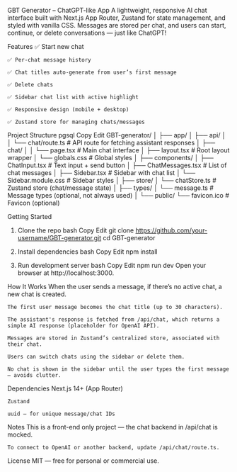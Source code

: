  GBT Generator – ChatGPT-like App
    A lightweight, responsive AI chat interface built with Next.js App Router, Zustand for state management, and styled with vanilla CSS. Messages are stored per chat, and users can start, continue, or delete conversations — just like ChatGPT!

 Features
    ✅ Start new chat

    ✅ Per-chat message history

    ✅ Chat titles auto-generate from user’s first message

    ✅ Delete chats

    ✅ Sidebar chat list with active highlight

    ✅ Responsive design (mobile + desktop)

    ✅ Zustand store for managing chats/messages

 Project Structure
    pgsql
    Copy
    Edit
    GBT-generator/
    │
    ├── app/
    │   ├── api/
    │   │   └── chat/route.ts       # API route for fetching assistant responses
    │   ├── chat/
    │   │   └── page.tsx            # Main chat interface
    │   ├── layout.tsx              # Root layout wrapper
    │   └── globals.css             # Global styles
    │
    ├── components/
    │   ├── ChatInput.tsx           # Text input + send button
    │   ├── ChatMessages.tsx        # List of chat messages
    │   ├── Sidebar.tsx             # Sidebar with chat list
    │   └── Sidebar.module.css      # Sidebar styles
    │
    ├── store/
    │   └── chatStore.ts            # Zustand store (chat/message state)
    │
    ├── types/
    │   └── message.ts              # Message types (optional, not always used)
    │
    └── public/
        └── favicon.ico            # Favicon (optional)


 Getting Started

1. Clone the repo
    bash
    Copy
    Edit
    git clone https://github.com/your-username/GBT-generator.git
    cd GBT-generator

2. Install dependencies
    bash
    Copy
    Edit
    npm install

3. Run development server
    bash
    Copy
    Edit
    npm run dev
    Open your browser at http://localhost:3000.

 How It Works
    When the user sends a message, if there’s no active chat, a new chat is created.

    The first user message becomes the chat title (up to 30 characters).

    The assistant's response is fetched from /api/chat, which returns a simple AI response (placeholder for OpenAI API).

    Messages are stored in Zustand’s centralized store, associated with their chat.

    Users can switch chats using the sidebar or delete them.

    No chat is shown in the sidebar until the user types the first message — avoids clutter.

 Dependencies
    Next.js 14+ (App Router)

    Zustand

    uuid – for unique message/chat IDs

 Notes
    This is a front-end only project — the chat backend in /api/chat is mocked.

    To connect to OpenAI or another backend, update /api/chat/route.ts.

 License
    MIT — free for personal or commercial use.

